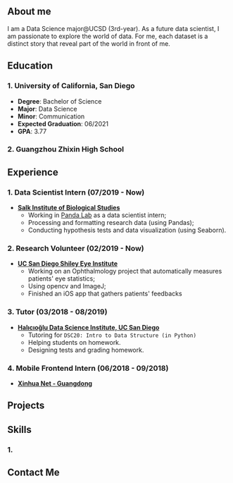 ## About me
I am a Data Science major@UCSD (3rd-year). As a future data scientist, I am passionate to explore the world of data. For me, each dataset is a distinct story that reveal part of the world in front of me.

## Education
### 1. University of California, San Diego
- **Degree**: Bachelor of Science 
- **Major**: Data Science
- **Minor**: Communication
- **Expected Graduation**: 06/2021 
- **GPA**: 3.77

### 2. Guangzhou Zhixin High School

## Experience
### 1. Data Scientist Intern (07/2019 - Now)
- **[Salk Institute of Biological Studies](https://salk.edu/)**
	- Working in [Panda Lab](https://panda.salk.edu/) as a data scientist intern;
	- Processing and formatting research data (using Pandas);
	- Conducting hypothesis tests and data visualization (using Seaborn).
	
### 2. Research Volunteer (02/2019 - Now)
- **[UC San Diego Shiley Eye Institute](https://shileyeye.ucsd.edu/)**
	- Working on an Ophthalmology project that automatically measures patients' eye statistics;
	- Using opencv and ImageJ;
	- Finished an iOS app that gathers patients' feedbacks

### 3. Tutor (03/2018 - 08/2019)
- **[Halıcıoğlu Data Science Institute, UC San Diego](https://datascience.ucsd.edu/)**
	- Tutoring for `DSC20: Intro to Data Structure (in Python)`
	- Helping students on homework.
	- Designing tests and grading homework.

### 4. Mobile Frontend Intern (06/2018 - 09/2018)
- **[Xinhua Net - Guangdong](http://www.news.cn/english/)**

## Projects

## Skills
### 1. 




## Contact Me


